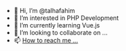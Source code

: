 - 👋 Hi, I’m @talhafahim
- 👀 I’m interested in PHP Development
- 🌱 I’m currently learning Vue.js
- 💞️ I’m looking to collaborate on ...
- 📫 [How to reach me ...](https://www.facebook.com/talhafahim01)

<!---
talhafahim/talhafahim is a ✨ special ✨ repository because its `README.md` (this file) appears on your GitHub profile.
You can click the Preview link to take a look at your changes.
--->
